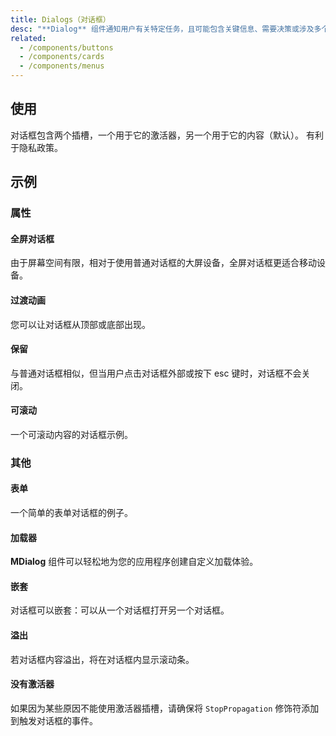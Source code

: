 ```yaml
---
title: Dialogs（对话框）
desc: "**Dialog** 组件通知用户有关特定任务，且可能包含关键信息、需要决策或涉及多个任务。减少使用对话框的频率，因为它们具有干扰性。"
related:
  - /components/buttons
  - /components/cards
  - /components/menus
---
```


## 使用

对话框包含两个插槽，一个用于它的激活器，另一个用于它的内容（默认）。 有利于隐私政策。

<dialogs-usage></dialogs-usage>

## 示例

### 属性

#### 全屏对话框

由于屏幕空间有限，相对于使用普通对话框的大屏设备，全屏对话框更适合移动设备。

<masa-example file="Examples.dialogs.Fullscreen"></masa-example>

#### 过渡动画

您可以让对话框从顶部或底部出现。

<masa-example file="Examples.dialogs.Transitions"></masa-example>

#### 保留

与普通对话框相似，但当用户点击对话框外部或按下 esc 键时，对话框不会关闭。

<masa-example file="Examples.dialogs.Persistent"></masa-example>

#### 可滚动

一个可滚动内容的对话框示例。

<masa-example file="Examples.dialogs.Scrollable"></masa-example>

### 其他

#### 表单

一个简单的表单对话框的例子。

<masa-example file="Examples.dialogs.Form"></masa-example>

#### 加载器

**MDialog** 组件可以轻松地为您的应用程序创建自定义加载体验。

<masa-example file="Examples.dialogs.Loader"></masa-example>

#### 嵌套

对话框可以嵌套：可以从一个对话框打开另一个对话框。

<masa-example file="Examples.dialogs.Nesting"></masa-example>

#### 溢出

若对话框内容溢出，将在对话框内显示滚动条。

<masa-example file="Examples.dialogs.Overflowed"></masa-example>

#### 没有激活器

如果因为某些原因不能使用激活器插槽，请确保将 `StopPropagation` 修饰符添加到触发对话框的事件。

<masa-example file="Examples.dialogs.WithoutActivator"></masa-example>